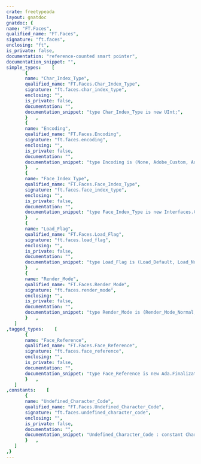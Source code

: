 ```yaml
---
crate: freetypeada
layout: gnatdoc
gnatdoc: {
name: "FT.Faces",
qualified_name: "FT.Faces",
signature: "ft.faces",
enclosing: "ft",
is_private: false,
documentation: "reference-counted smart pointer",
documentation_snippet: "",
simple_types:    [
       {
       name: "Char_Index_Type",
       qualified_name: "FT.Faces.Char_Index_Type",
       signature: "ft.faces.char_index_type",
       enclosing: "",
       is_private: false,
       documentation: "",
       documentation_snippet: "type Char_Index_Type is new UInt;",
       }   ,
       {
       name: "Encoding",
       qualified_name: "FT.Faces.Encoding",
       signature: "ft.faces.encoding",
       enclosing: "",
       is_private: false,
       documentation: "",
       documentation_snippet: "type Encoding is (None, Adobe_Custom, Adobe_Expert, Adobe_Standard,\n                  Apple_Roman, Big5, GB2312, Johab, Adobe_Latin_1,\n                  Old_Latin_2, SJIS, MS_Symbol, Unicode, Wansung);",
       }   ,
       {
       name: "Face_Index_Type",
       qualified_name: "FT.Faces.Face_Index_Type",
       signature: "ft.faces.face_index_type",
       enclosing: "",
       is_private: false,
       documentation: "",
       documentation_snippet: "type Face_Index_Type is new Interfaces.C.long;",
       }   ,
       {
       name: "Load_Flag",
       qualified_name: "FT.Faces.Load_Flag",
       signature: "ft.faces.load_flag",
       enclosing: "",
       is_private: false,
       documentation: "",
       documentation_snippet: "type Load_Flag is (Load_Default, Load_No_Scale, Load_No_Hinting, Load_Render,\n                   Load_No_Bitmap, Load_Vertical_Layout, Load_Force_Autohint,\n                   Load_Crop_Bitmap, Load_Pedantic, Load_Advance_Only,\n                   Load_Ignore_Global_Advance_Width, Load_No_Recourse,\n                   Load_Ignore_Transform, Load_Monochrome, Load_Linear_Design,\n                   Load_SBits_Only, Load_No_Autohint, Load_Load_Colour,\n                   Load_Compute_Metrics, Load_Bitmap_Metrics_Only);",
       }   ,
       {
       name: "Render_Mode",
       qualified_name: "FT.Faces.Render_Mode",
       signature: "ft.faces.render_mode",
       enclosing: "",
       is_private: false,
       documentation: "",
       documentation_snippet: "type Render_Mode is (Render_Mode_Normal, Render_Mode_Light,\n                     Render_Mode_Mono, Render_Mode_LCD,\n                     Render_Mode_LCD_V, Render_Mode_Max);",
       }   ,
   ]
,tagged_types:    [
       {
       name: "Face_Reference",
       qualified_name: "FT.Faces.Face_Reference",
       signature: "ft.faces.face_reference",
       enclosing: "",
       is_private: false,
       documentation: "",
       documentation_snippet: "type Face_Reference is new Ada.Finalization.Controlled with private;",
       }   ,
   ]
,constants:    [
       {
       name: "Undefined_Character_Code",
       qualified_name: "FT.Faces.Undefined_Character_Code",
       signature: "ft.faces.undefined_character_code",
       enclosing: "",
       is_private: false,
       documentation: "",
       documentation_snippet: "Undefined_Character_Code : constant Char_Index_Type;",
       }   ,
   ]
,}
---
```

